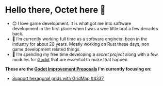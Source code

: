 # Hello there, Octet here 👋
- 😍 I love game development. It is what got me into software development in the first place when I was a wee little brat a few decades back.
- 💼 I’m currently working full time as a software engineer, been in the industry for about 20 years. Mostly working on Rust these days, non game development related things.
- 🦄 I’m spending my free time developing a *secret project* along with a few modules for [Godot](https://github.com/godotengine/godot) that are essential to make that happen.

**These are the [Godot Improvement Proposals](https://github.com/godotengine/godot-proposals) I'm currently focusing on:**
- [Support hexagonal grids with GridMap #4337](https://github.com/godotengine/godot-proposals/issues/4337)
